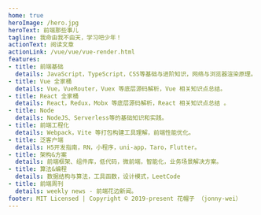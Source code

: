 ```yaml
---
home: true
heroImage: /hero.jpg
heroText: 前端那些事儿
tagline: 我命由我不由天，学习吧少年！
actionText: 阅读文章
actionLink: /vue/vue/vue-render.html
features:
- title: 前端基础
  details: JavaScript，TypeScript，CSS等基础与进阶知识，网络与浏览器渲染原理。
- title: Vue 全家桶
  details: Vue，VueRouter，Vuex 等底层源码解析，Vue 相关知识点总结。
- title: React 全家桶
  details: React，Redux，Mobx 等底层源码解析，React 相关知识点总结 。
- title: Node
  details: NodeJS、Serverless等的基础知识和实践。
- title: 前端工程化
  details: Webpack，Vite 等打包构建工具理解，前端性能优化。
- title: 泛客户端
  details: H5开发指南，RN，小程序，uni-app，Taro，Flutter。
- title: 架构&方案
  details: 前端框架、组件库，低代码，微前端，智能化，业务场景解决方案。
- title: 算法&编程
  details: 数据结构与算法，工具函数，设计模式，LeetCode
- title: 前端周刊
  details: weekly news - 前端花边新闻。
footer: MIT Licensed | Copyright © 2019-present 花帽子 （jonny-wei）
---
```

